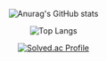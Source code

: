 <!--
**heeeione/heeeione** is a ✨ _special_ ✨ repository because its `README.md` (this file) appears on your GitHub profile.

Here are some ideas to get you started:

- 🔭 I’m currently working on ...
- 🌱 I’m currently learning ...
- 👯 I’m looking to collaborate on ...
- 🤔 I’m looking for help with ...
- 💬 Ask me about ...
- 📫 How to reach me: ...
- 😄 Pronouns: ...
- ⚡ Fun fact: ...
-->
<div align="center">
  
![Anurag's GitHub stats](https://github-readme-stats.vercel.app/api?username=heeeione&show_icons=true&theme=dark)

![Top Langs](https://github-readme-stats.vercel.app/api/top-langs/?username=heeeione&layout=compact&theme=dark)

[![Solved.ac Profile](http://mazassumnida.wtf/api/generate_badge?boj=heewon0401)](https://solved.ac/heewon0401)
</div>
